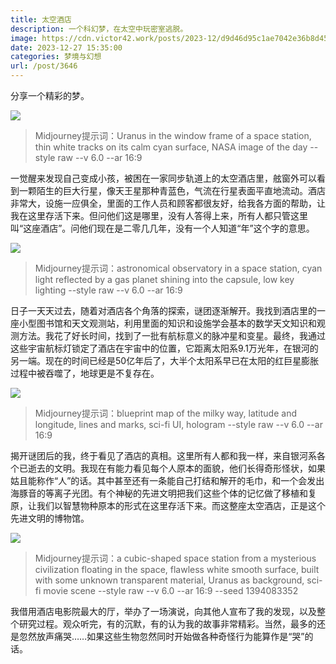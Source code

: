 ```yaml
---
title: 太空酒店
description: 一个科幻梦，在太空中玩密室逃脱。
image: https://cdn.victor42.work/posts/2023-12/d9d46d95c1ae7042e36b8d4562ed2853.jpg
date: 2023-12-27 15:35:00
categories: 梦境与幻想
url: /post/3646
---
```


分享一个精彩的梦。

![](https://cdn.victor42.work/posts/2023-12/a747c67c2f24fe6625082759585e3e34.jpg)

> Midjourney提示词：Uranus in the window frame of a space station, thin white tracks on its calm cyan surface, NASA image of the day --style raw --v 6.0 --ar 16:9

一觉醒来发现自己变成小孩，被困在一家同步轨道上的太空酒店里，舷窗外可以看到一颗陌生的巨大行星，像天王星那种青蓝色，气流在行星表面平直地流动。酒店非常大，设施一应俱全，里面的工作人员和顾客都很友好，给我各方面的帮助，让我在这里存活下来。但问他们这是哪里，没有人答得上来，所有人都只管这里叫“这座酒店”。问他们现在是二零几几年，没有一个人知道“年”这个字的意思。

![](https://cdn.victor42.work/posts/2023-12/cdb68bb568ae432a8d2e055852b9e9b4.jpg)

> Midjourney提示词：astronomical observatory in a space station, cyan light reflected by a gas planet shining into the capsule, low key lighting --style raw --v 6.0 --ar 16:9

日子一天天过去，随着对酒店各个角落的探索，谜团逐渐解开。我找到酒店里的一座小型图书馆和天文观测站，利用里面的知识和设施学会基本的数学天文知识和观测方法。我花了好长时间，找到了一批有航标意义的脉冲星和变星。最终，我通过这些宇宙航标灯锁定了酒店在宇宙中的位置，它距离太阳系9.1万光年，在银河的另一端。现在的时间已经是50亿年后了，大半个太阳系早已在太阳的红巨星膨胀过程中被吞噬了，地球更是不复存在。

![](https://cdn.victor42.work/posts/2023-12/d9d46d95c1ae7042e36b8d4562ed2853.jpg)

> Midjourney提示词：blueprint map of the milky way, latitude and longitude, lines and marks, sci-fi UI, hologram --style raw --v 6.0 --ar 16:9

揭开谜团后的我，终于看见了酒店的真相。这里所有人都和我一样，来自银河系各个已逝去的文明。我现在有能力看见每个人原本的面貌，他们长得奇形怪状，如果姑且能称作“人”的话。其中甚至还有一条能自己打结和解开的毛巾，和一个会发出海豚音的等离子光团。有个神秘的先进文明把我们这些个体的记忆做了移植和复原，让我们以智慧物种原本的形式在这里存活下来。而这整座太空酒店，正是这个先进文明的博物馆。

![](https://cdn.victor42.work/posts/2023-12/2cd9a2a7ad1492728dca586cea140cd0.jpg)

> Midjourney提示词：a cubic-shaped space station from a mysterious civilization floating in the space, flawless white smooth surface, built with some unknown transparent material, Uranus as background, sci-fi movie scene --style raw --v 6.0 --ar 16:9 --seed 1394083352

我借用酒店电影院最大的厅，举办了一场演说，向其他人宣布了我的发现，以及整个研究过程。观众听完，有的沉默，有的认为我的故事非常精彩。当然，最多的还是忽然放声痛哭……如果这些生物忽然同时开始做各种奇怪行为能算作是“哭”的话。
